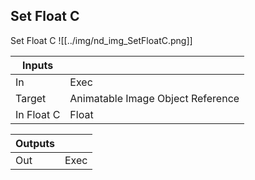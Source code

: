 ## Set Float C
Set Float C
![[../img/nd_img_SetFloatC.png]]

|Inputs||
|--|--|
| In | Exec |
| Target | Animatable Image Object Reference |
| In Float C | Float |

|Outputs||
|--|--|
| Out | Exec |
